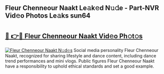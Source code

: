 ## Fleur Chenneour Naakt Le𝚊k𝚎d N𝚞𝚍e - Part-NVR Vid𝚎o Photos Le𝚊ks sun64

# <h2><a href="http://fb80o3.evod.top/?m=Fleur+Chenneour+Naakt">🔗 👉🔴 Fleur Chenneour Naakt Vid𝚎o Ph𝚘t𝚘s</a></h2>

[![Fleur Chenneour Naakt N𝚞d𝚎s](https://i.imgur.com/8V9OHl7.gif)](http://fb80o3.evod.top/?m=Fleur+Chenneour+Naakt)
Social media personality Fleur Chenneour Naakt, recognized for sharing lifestyle and dance content, including dance trend performances and mini vlogs. Public figures Fleur Chenneour Naakt have a responsibility to uphold ethical standards and set a good example. 
